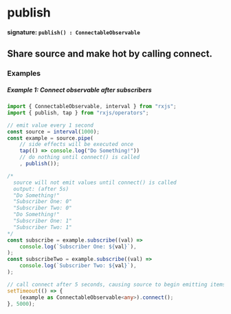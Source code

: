 # publish

#### signature: `publish() : ConnectableObservable`

## Share source and make hot by calling connect.

### Examples

##### Example 1: Connect observable after subscribers

```ts
import { ConnectableObservable, interval } from "rxjs";
import { publish, tap } from "rxjs/operators";

// emit value every 1 second
const source = interval(1000);
const example = source.pipe(
    // side effects will be executed once
    tap(() => console.log("Do Something!"))
    // do nothing until connect() is called
    , publish());

/*
  source will not emit values until connect() is called
  output: (after 5s)
  "Do Something!"
  "Subscriber One: 0"
  "Subscriber Two: 0"
  "Do Something!"
  "Subscriber One: 1"
  "Subscriber Two: 1"
*/
const subscribe = example.subscribe((val) =>
    console.log(`Subscriber One: ${val}`),
);
const subscribeTwo = example.subscribe((val) =>
    console.log(`Subscriber Two: ${val}`),
);

// call connect after 5 seconds, causing source to begin emitting items
setTimeout(() => {
    (example as ConnectableObservable<any>).connect();
}, 5000);
```